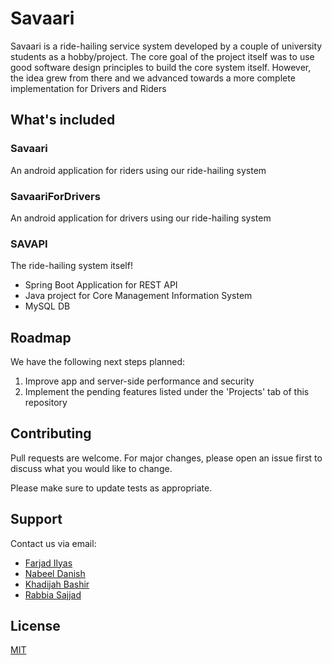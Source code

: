 # Savaari

Savaari is a ride-hailing service system developed by a couple of university students as a hobby/project. The core goal of the project itself was to use good software design principles to build the core system itself. However, the idea grew from there and we advanced towards a more complete implementation for Drivers and Riders

## What's included

### Savaari
An android application for riders using our ride-hailing system

### SavaariForDrivers
An android application for drivers using our ride-hailing system

### SAVAPI
The ride-hailing system itself!
- Spring Boot Application for REST API
- Java project for Core Management Information System
- MySQL DB

## Roadmap
We have the following next steps planned:
1. Improve app and server-side performance and security
2. Implement the pending features listed under the 'Projects' tab of this repository

## Contributing
Pull requests are welcome. For major changes, please open an issue first to discuss what you would like to change.

Please make sure to update tests as appropriate.

## Support
Contact us via email:
- [Farjad Ilyas](mailto:ilyasfarjad@gmail.com?subject=[GitHub]%20Source%20Han%20Sans)
- [Nabeel Danish](mailto:nabeelben@gmail.com?subject=[GitHub]%20Source%20Han%20Sans)
- [Khadijah Bashir](mailto:i180718@nu.edu.pk?subject=[GitHub]%20Source%20Han%20Sans)
- [Rabbia Sajjad](mailto:i180422@nu.edu.pk?subject=[GitHub]%20Source%20Han%20Sans)

## License
[MIT](https://choosealicense.com/licenses/mit/)
